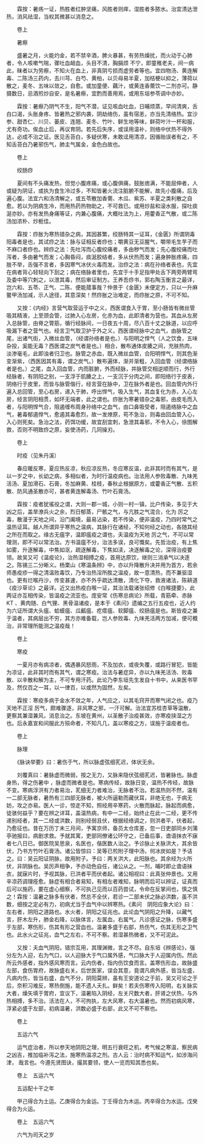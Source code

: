 <!-- { "loadSidebar": true } -->
　　霖按：暑疡一证，热胜者红肿坚痛，风胜者则痒，湿胜者多脓水。治宜清达泄热，消风祛湿，当权其微甚以消息之。

　　卷上

　　暑瘵

　　盛暑之月，火能灼金，若不禁辛酒，脾火暴甚，有劳热燥扰，而火动于心肺者，令人咳嗽气喘，骤吐血衄血，头目不清，胸膈烦 不宁，即童稚老夫，间一病此，昧者以为劳瘵，不知火在血上，非真阴亏损而虚劳者等也。宜四物汤、黄连解毒、二陈汤三药内，去川芎、白芍、黄柏，以贝母易半夏，加桔梗以抑之，薄荷以散之，麦冬、五味以敛之，自愈。或加童便、藕汁，或黄连香薷饮一二剂亦可。静摄数日，忌酒煎炒自安，是名暑瘵，宜酌而善用焉，或用东垣参苓调中亦妙。

　　霖按：暑瘵乃阴气不生，阳气不潜，证见咳血吐血，日晡烦蒸，早间清爽，舌白口渴，头胀身疼、皆暑热之邪内袭，阴劫络伤，虽有宿恙，亦当先清络热。宜沙参、甜杏仁、川贝、蒌皮、连翘、麦冬、竹叶、鲜生地等味，鲜荷叶汁一杯和服，尤有奇功。俟血止后，再议育阴。若先后失序，或误用温补，则络中伏热不得外达，必成不治之证。医见舌苔白，多疑伏寒，未敢迳用清凉，因循贻误者有之，不知舌苔白乃暑邪伤气，肺主气属金，金色白故也。

　　卷上

　　绞肠痧

　　夏间有不头痛发热，但觉小腹疼痛，或心腹俱痛，鼓胀痞满，不能屈伸者，人或疑为阴证，或执为食生冷过多，不知皆暑火流注脏腑不能解，故先小腹痛，后及遍心腹。法宜六和汤清解之，或五苓散加香薷、木瓜、紫苏、半夏之类利散之自愈。若以为阴病生冷，而用热药热物助之，不可救已。或用炒盐和滚水服，探吐痰涎亦妙。亦有发热身痛等证，内兼心腹痛，大概吐法为上，用藿香正气散，或二陈汤加浓朴、炒栀佳。

　　霖按：痧胀为寒热错杂之病，其因甚繁，绞肠特其一证耳，《金匮》所谓阴毒阳毒者是也，其试痧之法：脉与证相反者痧也；嚼黄豆无豆腥气，嚼带毛生芋子而不麻口者痧也。辨痧之法：先吐泻而心腹绞痛者，多由秽气而发；先心腹绞痛而吐泻者，多由暑气而发；心胸昏闷，痰涎胶结者，多从伏热而发；遍身肿胀疼痛，四肢不举，舌强不言者，多因寒气冰伏火毒而发。治痧之法：病在孙络者表也，先宜在病者背心轻轻向下刮之；病在络脉者里也，先宜于十手足指甲处舌下两旁两臂弯及委中等穴刺之，以泄其毒，然后审证制方。王养吾痧书，郭右陶玉衡言之最详，岂六和、五苓、正气、二陈、便能蒇事哉？仲景于《金匮》未便定方，只以一升麻鳖甲汤加减，示人途径，其意深矣！然痧胀之治难定，而痧胀之原，不可不知。

　　又按：《内经》言营气取营运于中之义，西医谓食入于胃，至小肠皆有微丝管吸其精液，上至颈会管，过肺入心左房，化赤为血，此即清者为营也。其血从左房入总脉管，由脊之膂筋，循行经脉间，一日夜五十周，尽八百十丈之脉道，以应呼吸漏下者之营气也。经言卫气取卫护于外之义，西医谓经脉中之血气，由脉管之尾，出诸气街，入微丝血管，（经谓孙络者是也。）与阳明之悍气（人之饮食，五味杂投，奚能无毒？西医谓之炭气者是也。）相合，散布通体皮腠之间，充肤热肉，淡渗毫毛，此即浊者归卫也。脉管之赤血，既入微丝血管，合阳明悍气，则其色渐变渐紫，（西医因其有毒，谓之炭气。）散布遍体，渐并渐粗，入回血管（经谓络脉者是也。）之尾，血入回血管，内而脏腑，外而经脉，并脉管交相逆顺而行，外行经脉者，有阴阳之别，一支浮于肌腠之上，一支沉于分肉之间，即阳络行于皮表，阴络行于皮里，而皆与脉管偕行，经言营在脉中，卫在脉外者是也。回血管内外行遍入总回管，至心右房，递入于肺，呼出悍气，吸入生气，其血复化为赤，入心左房，经言阴阳相贯，如环无端者，此之谓也。痧胀为寒暑错杂之毒邪，由皮毛而入者，与阳明悍气合，阻遏缠布周身孙络中之血气，由口鼻吸受者，阻遏络脉中之血气，暑毒郁遏悍气，愈遏其毒愈烈，故一发燎原，苟不急治，则毒由回血管入心，入心则死矣。急治之法，药饵功缓，故宜刮宜刺，急泄其毒邪，不令入心，徐图解救，否则不明致痧之原，妄使汤药，几同操刃。

　　卷上

　　时疫（见朱丹溪）

　　春应暖反寒，夏应热反凉，秋应凉反热，冬应寒反温，此非其时而有其气，是以一岁之中，长幼之病，多相似者，为时行温疫病也。治法用人参败毒散、九味羌活汤、夏加滑石、石膏，冬加麻黄、桂枝，春秋止根据原方，或藿香正气散、五积散、防风通圣散亦可，甚者黄连解毒汤、竹叶石膏汤。

　　霖按：疫者犹徭役之谓，大则一郡一城，小则一村一镇，比户传染，多见于大凶之后，盖旱潦兵火之余，烈日郁蒸，尸骸之气，与亢胜之气混合，化为 厉之毒，散漫于天地之间，沿门阖境，最易沾染，若不传染，便非温疫，乃四时常气之温热证耳。越人所谓异乎寒热之温病，其脉行在诸经，不知何经之动也，各随其经之所在而取之。缘古无瘟字，温即瘟疫之谓也，夫温疫为天地 厉之气，不可以常理测，即不可以常法治。方书温瘟不分，治法多误，良可慨矣。先哲治疫，有上焦如雾，升逐解毒，中焦如沤，疏逐解毒，下焦如渎，决逐解毒之论，深得治疫要领。故吴又可《温疫论》，治热湿相搏之疫，首用达原饮，继则三消承气以决逐之。陈锡三二分晰义。杨栗山《寒温条辨》中，亦以升降散升决并用为首方，若余师愚疫疹一得之清温败毒饮，乃专治热淫所胜之温疫，故一意清热，而不兼驱湿也。更有烂喉丹沙，传变甚速，亦不外乎疏达清散，清化下夺，救液诸法，陈耕道《疫沙草论》之最详。近又出热疫白喉一证，其治法载诸张绍修《白喉捷要》，此两证亦互相传染，皆温疫之流亚也。庞安常《伤寒总病论》所载，青筋牵、赤脉KT 、黄肉随、白气狸、黑骨温诸疫，是本于《素问》遗编之五行五疫也，近人约为六证所谓大头瘟、蛤蟆瘟、瓜瓤瘟、疙瘩瘟、软脚瘟、绞肠瘟是也。斯皆疫之兼于温者，其病层出不穷，其方亦难备载，岂人参败毒、九味羌活两方加减，便可概治，非常理所能测之温疫哉！

　　卷上

　　寒疫

　　一夏月亦有病凉者，偶遇暴风怒雨，不及加衣，或夜失覆，或路行冒犯，皆能为凉证，此非其时而有其气，谓之寒疫。治法与暑症异，亦以九味羌活汤、败毒散、以辛散和解为主，不可专用汗药。此论乃李东垣先生发自十书中，从来医书罕及，然仅百之一耳，以一律百，以或然为固然，左矣。

　　霖按：寒疫多病于金水不敛之年，人气应之，以其毛窍开而寒气闭之也。疫乃天地不正淫 厉气，颇难骤逐，非风寒之邪，一汗可解。治法宜苏桂杏草等温散，更察其兼湿兼风，消息治之。东坡在黄州，以圣散子治疫甚效，亦寒疫挟湿之方也。后永嘉宣和间服此方殒命者，不知凡几，盖以寒疫之方，误施于温疫者也。

　　卷上

　　脉理

　　《脉诀举要》曰：暑伤于气，所以脉虚弦细芤迟，体状无余。

　　刘覆真曰：暑脉虚而微弱，按之无力，又脉来隐伏弦细芤迟，皆暑脉也。脉虚身热，得之伤暑中 ，脉虚而微者是也。寒病传经，故脉日变，温热不传经，故脉不变。寒病浮洪有力者易治，芤细无力者难治，无脉者不治。若温热则不然，温有一二部无脉者，暑热有三四部无脉者，被火所逼勒而藏伏耳，非绝无也，于病无妨，攻之亦易。医人一诊，惊走不知，照经用辛寒药，火散而脉起，脉起而病愈，徒骇何益乎？要在辨之详耳，盖温热病，有中一二经，始终止在此一二经，更不传递别经者，其一二经或洪数，则别经弱且伏，根据经络调之，则洪者平，伏者起，乃愈征也。昔在万历丁未三月间，予寓京师，备员太仓库差，忽一日吏部同乡刘蒲亭驰报曰，病剧求救。予就其寓，吏部同僚诸公环守之，已备后事，谵语抹衣不寐者七八日已。御医院吴思泉，名医也，偕医数人治之。予诊脉止关脉洪大，其余皆伏，乃书方竹叶石膏汤。诸公皆惊曰：吴等已煎附子理中汤，何冰炭如是？予诘之。曰：吴云阳证阴脉，故用附子。予曰：两关洪大，此阳脉也。其余经为火所伏，非阴脉也。吴厉声相争，予亦动色自任，诸公从之。一剂，晡时即止谵语抹衣，就寐片时，予视其脉，已洪者平而伏者起。诸公相视曰：此真张仲景也。又用辛凉药调理痊愈。脉症有相合者易知，有相左者难知，脉明而后可以辨证，证真而后可以施药，要在虚心细察，不可执己见而以百药尝试，令命在反掌间也，慎之慎之！霖按：温暑之脉多有伏者，然总不全伏，若诊一二部未伏之脉必洪数，虽不洪数，细按之定必有力，初病尤当于血气中以辨寒热。《素问　阴阳应象大论》曰：左右者，阴阳之道路也。水火者，阴阳之征兆也。此论血气阴阳之升降，以藏气言，肝木左升，肺金右降，以脉体言，左属血，右属气。凡诊感证之脉，伤寒多盛于左部，寒伤形，伤其有形之营血也。温暑多盛于右部，热伤气，伤其无形之卫气也。此水火之征兆，血气之左右，不可不察。若湿甚热微者，又不可泥此。

　　又按：夫血气阴阳，错宗互用，其理渊微，言之不尽。自东垣《辨感论》，强分左为人迎，右为气口，以人迎脉大于气口属外感，气口脉大于人迎属内伤。然此所云外感者，指外感风寒而言。云内伤者，指内伤饮食而言。盖寒伤形血，故脉盛左部，食伤胃府，故脉盛右关。后世医家，误会其意，竟谓凡病外感，皆当左盛，凡病内伤，皆当右盛，血气不分，阴阳莫辨，虽有王安道论之于前，吴又可论之于后，奈积习难反，寒热倒施，能不遗人夭扎。鲜矣！若夫伤寒传入阳明，右关脉实大者，燥矢填于胃府，宜议下，温暑陷入阴经，左关尺数大者，肝肾之伏热，与外热相搏，多不治。活法在人，不可拘执，左大风寒，右大温暑也。然而初病风寒，浮紧必盛于左部，初病温暑，洪数必盛于右部，此又不可不察也。

　　卷上

　　五运六气

　　运气症治者，所以参天地阴阳之理，明五行衰旺之机，考气候之寒温，察民病之凶吉，推加临补泻之法，施寒热温凉之剂。古人云：治时病不知运气，如涉海问津， 哉言也。今遵先贤图诀，撮其要领，使人一览而知其悉也矣。

　　卷上　五运六气

　　五运配十干之年

　　甲己得合为土运。乙庚得合为金运。丁壬得合为木运。丙辛得合为水运。戊癸得合为火运。

　　卷上　五运六气

　　六气为司天之岁

